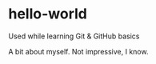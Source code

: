 # hello-world
Used while learning Git &amp; GitHub basics

A bit about myself. Not impressive, I know.
